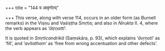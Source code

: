 +++
title = "144 य आवृणोत्य्"

+++
This verse, along with verse 114, occurs in an older form (as Burnell
remarks) in the Viṣṇu and Vaśiṣṭha Smṛtis; and also in *Nirukta* II. 4,
where the verb appears as ‘*ātṛṇatti*’.

It is quoted in *Smṛticandrikā* (Saṃskāra, p. 93), which explains
‘*āvṛṇoti*’ as ‘fill’, and ‘*avitatham*’ as ‘free from wrong
accentuation and other defects’.


